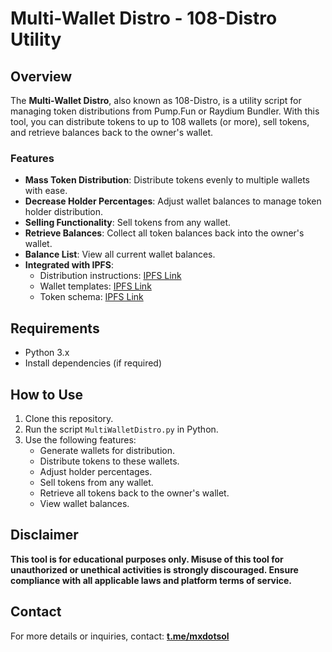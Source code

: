 # Multi-Wallet Distro - 108-Distro Utility

## Overview
The **Multi-Wallet Distro**, also known as 108-Distro, is a utility script for managing token distributions from Pump.Fun or Raydium Bundler. With this tool, you can distribute tokens to up to 108 wallets (or more), sell tokens, and retrieve balances back to the owner's wallet.

### Features
- **Mass Token Distribution**: Distribute tokens evenly to multiple wallets with ease.
- **Decrease Holder Percentages**: Adjust wallet balances to manage token holder distribution.
- **Selling Functionality**: Sell tokens from any wallet.
- **Retrieve Balances**: Collect all token balances back into the owner's wallet.
- **Balance List**: View all current wallet balances.
- **Integrated with IPFS**:
  - Distribution instructions: [IPFS Link](ipfs://QmExampleInstructionHash)
  - Wallet templates: [IPFS Link](ipfs://QmExampleWalletTemplateHash)
  - Token schema: [IPFS Link](ipfs://QmExampleTokenSchemaHash)

## Requirements
- Python 3.x
- Install dependencies (if required)

## How to Use
1. Clone this repository.
2. Run the script `MultiWalletDistro.py` in Python.
3. Use the following features:
   - Generate wallets for distribution.
   - Distribute tokens to these wallets.
   - Adjust holder percentages.
   - Sell tokens from any wallet.
   - Retrieve all tokens back to the owner's wallet.
   - View wallet balances.

## Disclaimer
**This tool is for educational purposes only. Misuse of this tool for unauthorized or unethical activities is strongly discouraged. Ensure compliance with all applicable laws and platform terms of service.**

## Contact
For more details or inquiries, contact: **[t.me/mxdotsol](https://t.me/mxdotsol)**
